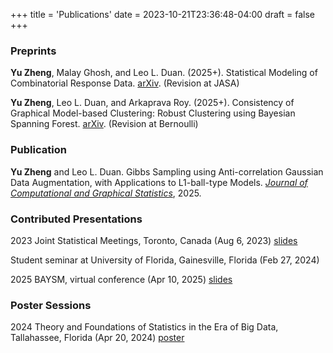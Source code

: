 +++
title = 'Publications'
date = 2023-10-21T23:36:48-04:00
draft = false
+++

### Preprints
**Yu Zheng**, Malay Ghosh, and Leo L. Duan. (2025+). Statistical Modeling of Combinatorial Response Data. [arXiv](https://arxiv.org/abs/2504.11630). (Revision at JASA)

**Yu Zheng**, Leo L. Duan, and Arkaprava Roy. (2025+). Consistency of Graphical Model-based Clustering: Robust Clustering using Bayesian Spanning Forest. [arXiv](https://arxiv.org/abs/2409.19129). (Revision at Bernoulli)

### Publication
**Yu Zheng** and Leo L. Duan. Gibbs Sampling using Anti-correlation Gaussian Data Augmentation, with Applications to L1-ball-type Models. [*Journal of Computational and Graphical Statistics*](https://www.tandfonline.com/doi/full/10.1080/10618600.2025.2473932), 2025.

### Contributed Presentations
2023 Joint Statistical Meetings, Toronto, Canada (Aug 6, 2023) [slides](Talks/Blocked_Gibbs_Sampler_for_l1_Ball_Prior_Slide.pdf)

Student seminar at University of Florida, Gainesville, Florida (Feb 27, 2024)

2025 BAYSM, virtual conference (Apr 10, 2025) [slides](Talks/_2025_BAYSM__Clustering_Consistency_Slide.pdf)

### Poster Sessions
2024 Theory and Foundations of Statistics in the Era of Big Data, Tallahassee, Florida (Apr 20, 2024) [poster](Talks/Poster_Anti_correlation_Gaussian.pdf)